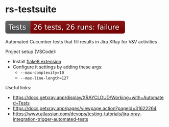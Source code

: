 # rs-testsuite

![Build status](https://raw.githubusercontent.com/RS-PYTHON/rs-testsuite/badges/badge.svg)

Automated Cucumber tests that fill results in Jira XRay for V&amp;V activities

Project setup (VSCode):
- Install [flake8 extension](https://marketplace.visualstudio.com/items?itemName=ms-python.flake8)
- Configure it settings by adding these args:
  - `--max-complexity=10`
  - `--max-line-length=127`

Useful links:
- https://docs.getxray.app/display/XRAYCLOUD/Working+with+Automated+Tests
- https://docs.getxray.app/pages/viewpage.action?pageId=31622264
- https://www.atlassian.com/devops/testing-tutorials/jira-xray-integration-trigger-automated-tests
